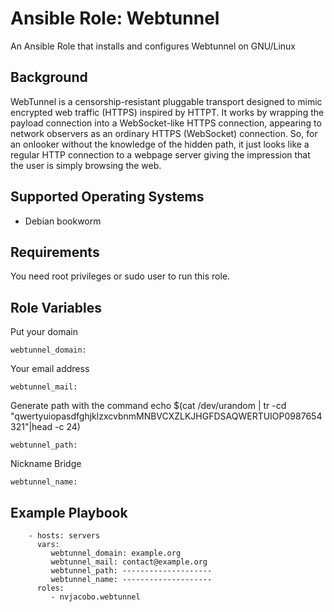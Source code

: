 Ansible Role: Webtunnel
=========

An Ansible Role that installs and configures Webtunnel on GNU/Linux

Background
------------

WebTunnel is a censorship-resistant pluggable transport designed to mimic encrypted web traffic (HTTPS) inspired by HTTPT. It works by wrapping the payload connection into a WebSocket-like HTTPS connection, appearing to network observers as an ordinary HTTPS (WebSocket) connection. So, for an onlooker without the knowledge of the hidden path, it just looks like a regular HTTP connection to a webpage server giving the impression that the user is simply browsing the web. 


Supported Operating Systems
------------
- Debian bookworm

Requirements
------------

You need root privileges or sudo user to run this role.

Role Variables
--------------

Put your domain

    webtunnel_domain:
    
Your email address

    webtunnel_mail:
    
Generate path with the command echo $(cat /dev/urandom | tr -cd "qwertyuiopasdfghjklzxcvbnmMNBVCXZLKJHGFDSAQWERTUIOP0987654321"|head -c 24)

    webtunnel_path:
Nickname Bridge
   
    webtunnel_name:

Example Playbook
----------------

        - hosts: servers
          vars:
             webtunnel_domain: example.org
             webtunnel_mail: contact@example.org
             webtunnel_path: --------------------
             webtunnel_name: --------------------
          roles:
             - nvjacobo.webtunnel             
